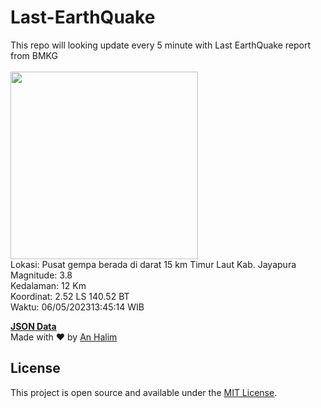 # Last-EarthQuake
This repo will looking update every 5 minute with Last EarthQuake report from BMKG
<br>
<br>
<img src="https://static.bmkg.go.id/20230506134514.mmi.jpg" width="300"/>
<br>
Lokasi: Pusat gempa berada di darat 15 km Timur Laut Kab. Jayapura <br>
Magnitude: 3.8 <br>
Kedalaman: 12 Km <br>
Koordinat: 2.52 LS 140.52 BT <br>
Waktu: 06/05/202313:45:14 WIB <br>

<a href="./data/data.json">**JSON Data**</a>
<br>
Made with ❤️ by <a href="https://github.com/an-halim">An Halim</a>
## License

This project is open source and available under the [MIT License](LICENSE).
